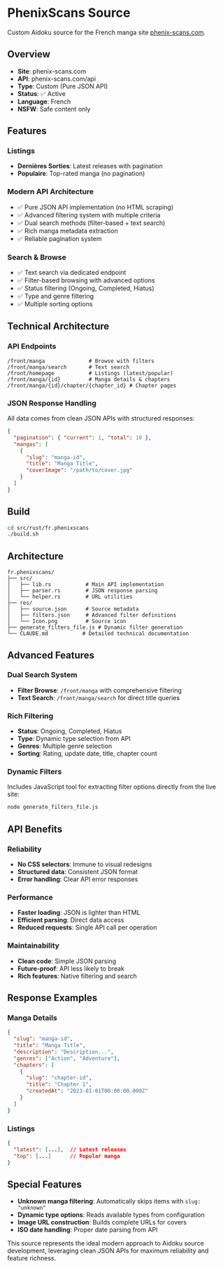 # PhenixScans Source

Custom Aidoku source for the French manga site [phenix-scans.com](https://phenix-scans.com).

## Overview

- **Site**: phenix-scans.com
- **API**: phenix-scans.com/api
- **Type**: Custom (Pure JSON API)
- **Status**: ✅ Active
- **Language**: French
- **NSFW**: Safe content only

## Features

### Listings
- **Dernières Sorties**: Latest releases with pagination
- **Populaire**: Top-rated manga (no pagination)

### Modern API Architecture
- ✅ Pure JSON API implementation (no HTML scraping)
- ✅ Advanced filtering system with multiple criteria
- ✅ Dual search methods (filter-based + text search)
- ✅ Rich manga metadata extraction
- ✅ Reliable pagination system

### Search & Browse
- ✅ Text search via dedicated endpoint
- ✅ Filter-based browsing with advanced options
- ✅ Status filtering (Ongoing, Completed, Hiatus)
- ✅ Type and genre filtering
- ✅ Multiple sorting options

## Technical Architecture

### API Endpoints
```
/front/manga              # Browse with filters
/front/manga/search       # Text search
/front/homepage           # Listings (latest/popular)
/front/manga/{id}         # Manga details & chapters
/front/manga/{id}/chapter/{chapter_id} # Chapter pages
```

### JSON Response Handling
All data comes from clean JSON APIs with structured responses:

```json
{
  "pagination": { "current": 1, "total": 10 },
  "mangas": [
    {
      "slug": "manga-id",
      "title": "Manga Title",
      "coverImage": "/path/to/cover.jpg"
    }
  ]
}
```

## Build

```bash
cd src/rust/fr.phenixscans
./build.sh
```

## Architecture

```
fr.phenixscans/
├── src/
│   ├── lib.rs           # Main API implementation
│   ├── parser.rs        # JSON response parsing
│   └── helper.rs        # URL utilities
├── res/
│   ├── source.json      # Source metadata
│   ├── filters.json     # Advanced filter definitions
│   └── Icon.png         # Source icon
├── generate_filters_file.js # Dynamic filter generation
└── CLAUDE.md           # Detailed technical documentation
```

## Advanced Features

### Dual Search System
- **Filter Browse**: `/front/manga` with comprehensive filtering
- **Text Search**: `/front/manga/search` for direct title queries

### Rich Filtering
- **Status**: Ongoing, Completed, Hiatus
- **Type**: Dynamic type selection from API
- **Genres**: Multiple genre selection
- **Sorting**: Rating, update date, title, chapter count

### Dynamic Filters
Includes JavaScript tool for extracting filter options directly from the live site:
```bash
node generate_filters_file.js
```

## API Benefits

### Reliability
- **No CSS selectors**: Immune to visual redesigns
- **Structured data**: Consistent JSON format
- **Error handling**: Clear API error responses

### Performance
- **Faster loading**: JSON is lighter than HTML
- **Efficient parsing**: Direct data access
- **Reduced requests**: Single API call per operation

### Maintainability
- **Clean code**: Simple JSON parsing
- **Future-proof**: API less likely to break
- **Rich features**: Native filtering and search

## Response Examples

### Manga Details
```json
{
  "slug": "manga-id",
  "title": "Manga Title",
  "description": "Description...",
  "genres": ["Action", "Adventure"],
  "chapters": [
    {
      "slug": "chapter-id",
      "title": "Chapter 1",
      "createdAt": "2023-01-01T00:00:00.000Z"
    }
  ]
}
```

### Listings
```json
{
  "latest": [...],  // Latest releases
  "top": [...]      // Popular manga
}
```

## Special Features

- **Unknown manga filtering**: Automatically skips items with `slug: "unknown"`
- **Dynamic type options**: Reads available types from configuration
- **Image URL construction**: Builds complete URLs for covers
- **ISO date handling**: Proper date parsing from API

This source represents the ideal modern approach to Aidoku source development, leveraging clean JSON APIs for maximum reliability and feature richness.